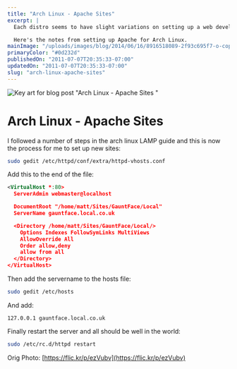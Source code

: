 ```yaml
---
title: "Arch Linux - Apache Sites"
excerpt: |
  Each distro seems to have slight variations on setting up a web development environment.

  Here's the notes from setting up Apache for Arch Linux.
mainImage: "/uploads/images/blog/2014/06/16/8916518089-2f93c695f7-o-copy.jpg"
primaryColor: "#0d232d"
publishedOn: "2011-07-07T20:35:33-07:00"
updatedOn: "2011-07-07T20:35:33-07:00"
slug: "arch-linux-apache-sites"
---
```

![Key art for blog post "Arch Linux - Apache Sites "](/uploads/images/blog/2014/06/16/8916518089-2f93c695f7-o-copy.jpg)

# Arch Linux - Apache Sites

I followed a number of steps in the arch linux LAMP guide and this is now the process for me to set up new sites:

```bash
sudo gedit /etc/httpd/conf/extra/httpd-vhosts.conf
```

Add this to the end of the file:

```xml
<VirtualHost *:80>
  ServerAdmin webmaster@localhost

  DocumentRoot "/home/matt/Sites/GauntFace/Local"
  ServerName gauntface.local.co.uk

  <Directory /home/matt/Sites/GauntFace/Local/>
    Options Indexes FollowSymLinks MultiViews
    AllowOverride All
    Order allow,deny
    allow from all
  </Directory>
</VirtualHost>
```

Then add the servername to the hosts file:

```bash
sudo gedit /etc/hosts
```

And add:

```
127.0.0.1 gauntface.local.co.uk
```

Finally restart the server and all should be well in the world:

```bash
sudo /etc/rc.d/httpd restart
```

Orig Photo: [https://flic.kr/p/ezVubv](https://flic.kr/p/ezVubv)